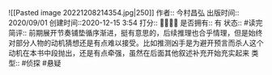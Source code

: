 ![[Pasted image 20221208214354.jpg|250]]
作者:: 今村昌弘
出版时间:: 2020/09/01
创建时间::2020-12-15 3:54
打分:: 💛💛💛🖤
是否拥有:: 有
状态:: #读完
简评:: 前期展开节奏铺垫循序渐进，挺有意思的，后续推理也合乎情理，但是始终对部分人物的动机猜想还是有点难以接受。比如推测凶手是为避开预言而杀人这个动机在本书中段抛出，还是有点牵强，虽然在后面其他叙述补充开始充实起来
类型:: #侦探 #悬疑 